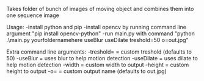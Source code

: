 Takes folder of bunch of images of moving object and combines them into one sequence image

Usage:
  -install python and pip
  -install opencv by running command line argument "pip install opencv-python"
  -run main.py with command "python .\main.py yourfoldernamehere useBlur useDilate treshold=50 o=out.jpg"
    
Extra command line arguments:
  -treshold= = custom treshold (defaults to 50)
  -useBlur = uses blur to help motion detection
  -useDilate = uses dilate to help motion detection
  -width = custom width to output
  -height = custom height to output
  -o= = custom output name (defaults to out.jpg)
